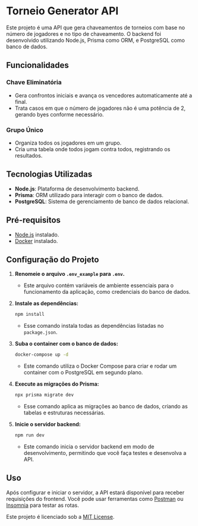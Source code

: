 # Torneio Generator API

Este projeto é uma API que gera chaveamentos de torneios com base no número de jogadores e no tipo de chaveamento. O backend foi desenvolvido utilizando Node.js, Prisma como ORM, e PostgreSQL como banco de dados.

## Funcionalidades

### Chave Eliminatória

-   Gera confrontos iniciais e avança os vencedores automaticamente até a final.
-   Trata casos em que o número de jogadores não é uma potência de 2, gerando byes conforme necessário.

### Grupo Único

-   Organiza todos os jogadores em um grupo.
-   Cria uma tabela onde todos jogam contra todos, registrando os resultados.

## Tecnologias Utilizadas

-   **Node.js**: Plataforma de desenvolvimento backend.
-   **Prisma**: ORM utilizado para interagir com o banco de dados.
-   **PostgreSQL**: Sistema de gerenciamento de banco de dados relacional.

## Pré-requisitos

-   [Node.js](https://nodejs.org/) instalado.
-   [Docker](https://www.docker.com/) instalado.

## Configuração do Projeto

1. **Renomeie o arquivo `.env_example` para `.env`.**

    - Este arquivo contém variáveis de ambiente essenciais para o funcionamento da aplicação, como credenciais do banco de dados.

2. **Instale as dependências:**

    ```bash
    npm install
    ```

    - Esse comando instala todas as dependências listadas no `package.json`.

3. **Suba o container com o banco de dados:**

    ```bash
    docker-compose up -d
    ```

    - Este comando utiliza o Docker Compose para criar e rodar um container com o PostgreSQL em segundo plano.

4. **Execute as migrações do Prisma:**

    ```bash
    npx prisma migrate dev
    ```

    - Esse comando aplica as migrações ao banco de dados, criando as tabelas e estruturas necessárias.

5. **Inicie o servidor backend:**
    ```bash
    npm run dev
    ```
    - Este comando inicia o servidor backend em modo de desenvolvimento, permitindo que você faça testes e desenvolva a API.

## Uso

Após configurar e iniciar o servidor, a API estará disponível para receber requisições do frontend. Você pode usar ferramentas como [Postman](https://www.postman.com/) ou [Insomnia](https://insomnia.rest/) para testar as rotas.

Este projeto é licenciado sob a [MIT License](LICENSE).

